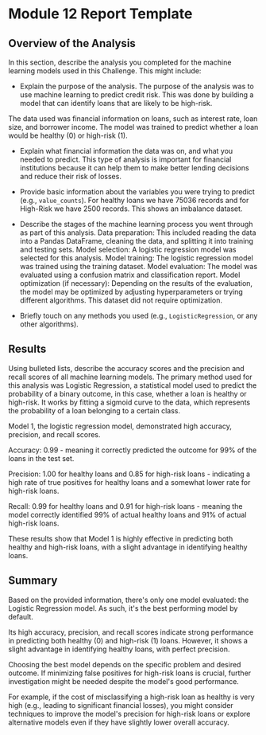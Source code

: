 # Module 12 Report Template

## Overview of the Analysis

In this section, describe the analysis you completed for the machine learning models used in this Challenge. This might include:

* Explain the purpose of the analysis.
The purpose of the analysis was to use machine learning to predict credit risk. This was done by building a model that can identify loans that are likely to be high-risk.

The data used was financial information on loans, such as interest rate, loan size, and borrower income. The model was trained to predict whether a loan would be healthy (0) or high-risk (1).

* Explain what financial information the data was on, and what you needed to predict.
This type of analysis is important for financial institutions because it can help them to make better lending decisions and reduce their risk of losses.

* Provide basic information about the variables you were trying to predict (e.g., `value_counts`).
For healthy loans we have 75036 records and for High-Risk we have 2500 records. This shows an imbalance dataset.


* Describe the stages of the machine learning process you went through as part of this analysis.
Data preparation: This included reading the data into a Pandas DataFrame, cleaning the data, and splitting it into training and testing sets.
Model selection: A logistic regression model was selected for this analysis.
Model training: The logistic regression model was trained using the training dataset.
Model evaluation: The model was evaluated using a confusion matrix and classification report.
Model optimization (if necessary): Depending on the results of the evaluation, the model may be optimized by adjusting hyperparameters or trying different algorithms. This dataset did not require optimization.

* Briefly touch on any methods you used (e.g., `LogisticRegression`, or any other algorithms).

## Results

Using bulleted lists, describe the accuracy scores and the precision and recall scores of all machine learning models.
The primary method used for this analysis was Logistic Regression, a statistical model used to predict the probability of a binary outcome, in this case, whether a loan is healthy or high-risk. It works by fitting a sigmoid curve to the data, which represents the probability of a loan belonging to a certain class.

Model 1, the logistic regression model, demonstrated high accuracy, precision, and recall scores.

Accuracy: 0.99 - meaning it correctly predicted the outcome for 99% of the loans in the test set.

Precision: 1.00 for healthy loans and 0.85 for high-risk loans - indicating a high rate of true positives for healthy loans and a somewhat lower rate for high-risk loans.

Recall: 0.99 for healthy loans and 0.91 for high-risk loans - meaning the model correctly identified 99% of actual healthy loans and 91% of actual high-risk loans.

These results show that Model 1 is highly effective in predicting both healthy and high-risk loans, with a slight advantage in identifying healthy loans.

## Summary

Based on the provided information, there's only one model evaluated: the Logistic Regression model. As such, it's the best performing model by default.

Its high accuracy, precision, and recall scores indicate strong performance in predicting both healthy (0) and high-risk (1) loans. However, it shows a slight advantage in identifying healthy loans, with perfect precision.

Choosing the best model depends on the specific problem and desired outcome. If minimizing false positives for high-risk loans is crucial, further investigation might be needed despite the model's good performance.

For example, if the cost of misclassifying a high-risk loan as healthy is very high (e.g., leading to significant financial losses), you might consider techniques to improve the model's precision for high-risk loans or explore alternative models even if they have slightly lower overall accuracy.
